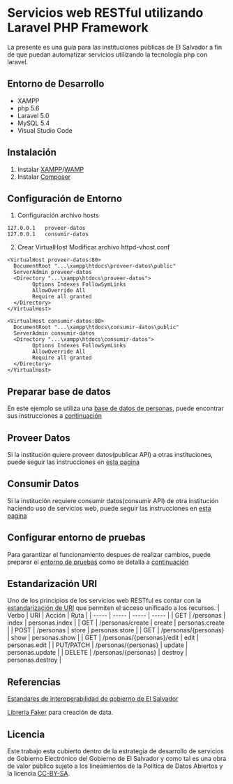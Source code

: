 # Servicios web RESTful utilizando Laravel PHP Framework
La presente es una guía para las instituciones públicas de El Salvador a fin de que puedan automatizar servicios utilizando la tecnología php con laravel.

## Entorno de Desarrollo
* XAMPP
* php 5.6
* Laravel 5.0
* MySQL 5.4
* Visual Studio Code

## Instalación
1. Instalar [XAMPP](https://www.apachefriends.org/es/index.html)/[WAMP](http://www.wampserver.es/)
2. Instalar [Composer](https://getcomposer.org/download/)

## Configuración de Entorno
1. Configuración archivo hosts
```
127.0.0.1	proveer-datos
127.0.0.1	consumir-datos
``` 
2. Crear VirtualHost
Modificar archivo httpd-vhost.conf
```
<VirtualHost proveer-datos:80>
  DocumentRoot "...\xampp\htdocs\proveer-datos\public"
  ServerAdmin proveer-datos
  <Directory "...\xampp\htdocs\proveer-datos">
        Options Indexes FollowSymLinks
        AllowOverride All
        Require all granted
  </Directory>
</VirtualHost>

<VirtualHost consumir-datos:80>
  DocumentRoot "...\xampp\htdocs\consumir-datos\public"
  ServerAdmin consumir-datos
  <Directory "...\xampp\htdocs\consumir-datos">
        Options Indexes FollowSymLinks
        AllowOverride All
        Require all granted
  </Directory>
</VirtualHost>
```

## Preparar base de datos
En este ejemplo se utiliza una [base de datos de personas](/proveer-datos/PrepararBD.md), puede encontrar sus instrucciones a [continuación](/proveer-datos/PrepararBD.md)

## Proveer Datos
Si la institución quiere proveer datos(publicar API) a otras instituciones, puede seguir las instrucciones en [esta pagina](/api-rest)

## Consumir Datos
Si la institución requiere consumir datos(consumir API) de otra institución haciendo uso de servicios web, puede seguir las instrucciones en [esta pagina](/consumir-api)

## Configurar entorno de pruebas
Para garantizar el funcionamiento despues de realizar cambios, puede preparar el 
[entorno de pruebas](/EntornoPruebas.md) como se detalla a [continuación](/EntornoPruebas.md)

## Estandarización URI
Uno de los principios de los servicios web RESTful es contar con la [estandarización de URI](https://github.com/egobsv/EstandaresInteroperabilidad/blob/master/Desarrollo.md#buenas-pr%C3%A1cticas-1) que permiten el acceso unificado a los recursos.
| Verbo |	URI |	Acción | Ruta |
| ----- |	----- |	----- | ----- |
| GET |	/personas |	index |	personas.index |
| GET	| /personas/create	| create |	personas.create |
| POST | /personas	| store |	personas.store |
| GET	| /personas/{personas} |	show	| personas.show |
| GET	| /personas/{personas}/edit |	edit |	personas.edit |
| PUT/PATCH |	/personas/{personas} | update | personas.update |
| DELETE | /personas/{personas} |	destroy	| personas.destroy |

## Referencias
[Estandares de interoperabilidad de gobierno de El Salvador](https://github.com/egobsv/EstandaresInteroperabilidad)

[Libreria Faker](https://github.com/fzaninotto/Faker#fakerprovideren_usperson) para creación de data.

## Licencia
Este trabajo esta cubierto dentro de la estrategia de desarrollo de servicios de Gobierno Electrónico del Gobierno de El Salvador y como tal es una obra de valor público sujeto a los lineamientos de la Política de Datos Abiertos y la licencia [CC-BY-SA](https://creativecommons.org/licenses/by-sa/3.0/deed.es).